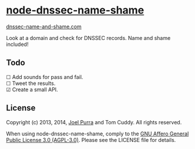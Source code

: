 # [node-dnssec-name-shame](http://dnssec-name-and-shame.com/)
[dnssec-name-and-shame.com](http://dnssec-name-and-shame.com/)

Look at a domain and check for DNSSEC records. Name and shame included!



## Todo

&#9744; Add sounds for pass and fail.  
&#9744; Tweet the results.  
&#9745; Create a small API.  



## License

Copyright (c) 2013, 2014, [Joel Purra](http://joelpurra.com/) and Tom Cuddy. All rights reserved.

When using node-dnssec-name-shame, comply to the [GNU Affero General Public License 3.0 (AGPL-3.0)](https://en.wikipedia.org/wiki/Affero_General_Public_License). Please see the LICENSE file for details.

